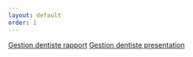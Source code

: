 ```yaml
---
layout: default
order: 1
---
```




[Gestion dentiste rapport](https://cnmh.github.io/app/documentation/Gestion_dentiste/)
[Gestion dentiste presentation](https://cnmh.github.io/app/documentation/Gestion_dentiste/presentation#/)